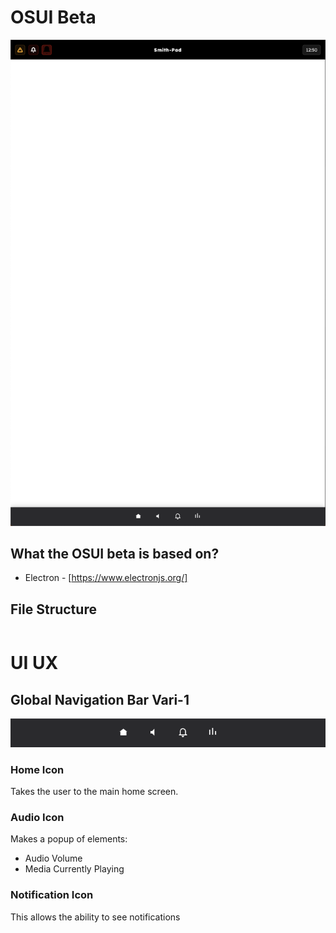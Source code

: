 # OSUI Beta


<center> <img src="./01.png" width="600px"> </center>

## What the OSUI beta is based on?

- Electron
        - [https://www.electronjs.org/]

## File Structure

```shell

```



# UI UX

## Global Navigation Bar Vari-1
<img src="./senal-ui-global-navigation-bar.png">


### Home Icon
Takes the user to the main home screen.

### Audio Icon
Makes a popup of elements: 

- Audio Volume
- Media Currently Playing


### Notification Icon
This allows the ability to see notifications 